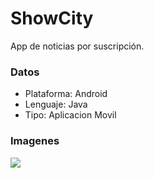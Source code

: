 # ShowCity
App de noticias por suscripción.

### Datos
- Plataforma: Android
- Lenguaje: Java
- Tipo: Aplicacion Movil

### Imagenes

![ ](https://github.com/LyckanSv/ShowCity/blob/master/showcity_img1.gif  "1 -")